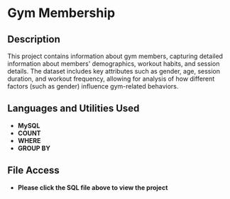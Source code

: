 <h1>Gym Membership</h1>


<h2>Description</h2>
This project contains information about gym members, capturing detailed information about members' demographics, workout habits, and session details. The dataset includes key attributes such as gender, age, session duration, and workout frequency, allowing for analysis of how different factors (such as gender) influence gym-related behaviors. 
<br />


<h2>Languages and Utilities Used</h2>

- <b>MySQL</b> 
- <b>COUNT</b>
- <b>WHERE</b>
- <b>GROUP BY</b>

<h2>File Access</h2>

- <b>Please click the SQL file above to view the project</b>
